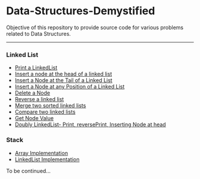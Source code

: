 # Data-Structures-Demystified
Objective of this repository to provide source code for various problems related to Data Structures.
***
### Linked List

* [Print a LinkedList](https://github.com/Tarandeep97/Data-Structures-Demystified/blob/master/LinkedList/printLinkedList.cpp)
* [Insert a node at the head of a linked list](https://github.com/Tarandeep97/Data-Structures-Demystified/blob/master/LinkedList/insertNodeAtHead.cpp)
* [Insert a Node at the Tail of a Linked List](https://github.com/Tarandeep97/Data-Structures-Demystified/blob/master/LinkedList/insertNodeAtTail.cpp)
* [Insert a Node at any Position of a Linked List](https://github.com/Tarandeep97/Data-Structures-Demystified/blob/master/LinkedList/insertNodeAtPosition.cpp)
* [Delete a Node](https://github.com/Tarandeep97/Data-Structures-Demystified/blob/master/LinkedList/deleteNode.cpp)
* [Reverse a linked list](https://github.com/Tarandeep97/Data-Structures-Demystified/blob/master/LinkedList/reverseLL.cpp)
* [Merge two sorted linked lists](https://github.com/Tarandeep97/Data-Structures-Demystified/blob/master/LinkedList/mergeSortedLL.cpp)
* [Compare two linked lists](https://github.com/Tarandeep97/Data-Structures-Demystified/blob/master/LinkedList/compareLL.cpp)
* [Get Node Value](https://github.com/Tarandeep97/Data-Structures-Demystified/blob/master/LinkedList/getNodeValue.cpp)
* [Doubly LinkedList- Print, reversePrint, Inserting Node at head](https://github.com/Tarandeep97/Data-Structures-Demystified/blob/master/LinkedList/doublyLL.c)

### Stack
* [Array Implementation](https://github.com/Tarandeep97/Data-Structures-Demystified/blob/master/Stack/arrayImplementationOfStack.c)
* [LinkedList Implementation](https://github.com/Tarandeep97/Data-Structures-Demystified/blob/master/Stack/LLimplementationOfStack.cpp)

To be continued...

